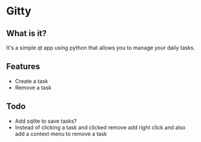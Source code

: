# Gitty

## What is it?

It's a simple qt app using python that allows you to manage your daily tasks.

## Features

- Create a task
- Remove a task

## Todo

- Add sqlite to save tasks?
- Instead of clicking a task and clicked remove add right click and also add a context menu to remove a task
